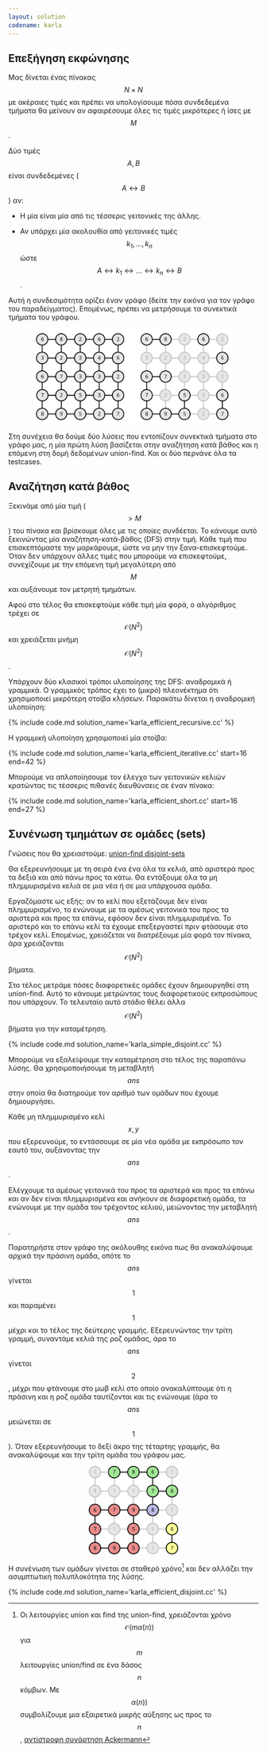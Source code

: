 ```yaml
---
layout: solution
codename: karla
---
```


## Επεξήγηση εκφώνησης

Μας δίνεται ένας πίνακας $$N\times N$$ με ακέραιες τιμές και πρέπει να υπολογίσουμε πόσα συνδεδεμένα τμήματα θα μείνουν αν αφαιρέσουμε όλες τις τιμές μικρότερες ή ίσες με $$M$$.


Δύο τιμές $$A, B$$ είναι συνδεδεμένες ($$A\leftrightarrow B$$) αν:

 * H μία είναι μία από τις τέσσερις γειτονικές της άλλης.

 * Αν υπάρχει μία ακολουθία από γειτονικές τιμές $$k_1, \ldots, k_n$$ ώστε $$Α \leftrightarrow k_1 \leftrightarrow \ldots \leftrightarrow k_n \leftrightarrow B$$.

 
Αυτή η συνδεσιμότητα ορίζει έναν γράφο (δείτε την εικόνα για τον γράφο του παραδείγματος). 
Επομένως, πρέπει να μετρήσουμε τα συνεκτικά τμήματα του γράφου. 

<center>
<img alt="Γράφος παραδείγματος" src="/assets/25-pdp-b-karla-graph-example.svg" width="400px">
</center>

Στη συνέχεια θα δούμε δύο λύσεις που εντοπίζουν συνεκτικά τμήματα στο γράφο μας, η μία πρώτη λύση βασίζεται στην αναζήτηση κατά βάθος και η επόμενη στη δομή δεδομένων union-find. Και οι δύο περνάνε όλα τα testcases.


## Αναζήτηση κατά βάθος

Ξεκινάμε από μία τιμή ($$> M$$) του πίνακα και βρίσκουμε όλες με τις οποίες συνδέεται. Το κάνουμε αυτό ξεκινώντας μία αναζήτηση-κατά-βάθος (DFS) στην τιμή. Κάθε τιμή που επισκεπτόμαστε την μαρκάρουμε, ώστε να μην την ξανα-επισκεφτούμε. Όταν δεν υπάρχουν άλλες τιμές που μπορούμε να επισκεφτούμε, συνεχίζουμε με την επόμενη τιμή μεγαλύτερη από $$M$$ και αυξάνουμε τον μετρητή τμημάτων.


Αφού στο τέλος θα επισκεφτούμε κάθε τιμή μία φορά, ο αλγόριθμος τρέχει σε $$\mathcal{O}(N^2)$$ και χρειάζεται μνήμη $$\mathcal{O}(N^2)$$.


Υπάρχουν δύο κλασικοί τρόποι υλοποίησης της DFS: αναδρομικά ή γραμμικά. Ο γραμμικός τρόπος έχει το (μικρό) πλεονέκτημα ότι χρησιμοποιεί μικρότερη στοίβα κλήσεων. Παρακάτω δίνεται η αναδρομική υλοποίηση:

{% include code.md solution_name='karla_efficient_recursive.cc' %}

Η γραμμική υλοποίηση χρησιμοποιεί μία στοίβα:

{% include code.md solution_name='karla_efficient_iterative.cc' start=16 end=42 %}

Μπορούμε να απλοποίησουμε τον έλεγχο των γειτονικών κελιών κρατώντας τις τέσσερις πιθανές διευθύνσεις σε έναν πίνακα:

{% include code.md solution_name='karla_efficient_short.cc' start=16 end=27 %}


## Συνένωση τμημάτων σε ομάδες (sets)

Γνώσεις που θα χρειαστούμε: [union-find disjoint-sets](https://kallinikos.github.io/Union-Find-Disjoint-Sets)


Θα εξερευνήσουμε με τη σειρά ένα ένα όλα τα κελιά, από αριστερά προς τα δεξιά και από πάνω προς τα κάτω. Θα εντάξουμε όλα τα μη πλημμυρισμένα κελιά σε μια νέα ή σε μια υπάρχουσα ομάδα.

Εργαζόμαστε ως εξής: αν το κελί που εξετάζουμε δεν είναι πλημμυρισμένο, το ενώνουμε με τα αμέσως γειτονικά του προς τα αριστερά και προς τα επάνω, εφόσον δεν είναι πλημμυρισμένα. Το αριστερό και το επάνω κελί τα έχουμε επεξεργαστεί πριν φτάσουμε στο τρέχον κελί. Επομένως, χρειάζεται να διατρέξουμε μία φορά τον πίνακα, άρα χρειάζονται $$\mathcal{O}(N^2)$$ βήματα.

Στο τέλος μετράμε πόσες διαφορετικές ομάδες έχουν δημιουργηθεί στη union-find. Αυτό το κάνουμε μετρώντας τους διαφορετικούς εκπροσώπους που υπάρχουν. Το τελευταίο αυτό στάδιο θέλει άλλα $$\mathcal{O}(N^2)$$ βήματα για την καταμέτρηση.

{% include code.md solution_name='karla_simple_disjoint.cc' %}

Μπορούμε να εξαλείψουμε την καταμέτρηση στο τέλος της παραπάνω λύσης. Θα χρησιμοποιήσουμε τη μεταβλητή $$\mathit{ans}$$ στην οποία θα διατηρούμε τον αριθμό των ομάδων που έχουμε δημιουργήσει.

Κάθε μη πλημμυρισμένο κελί $$x,y$$ που εξερευνούμε, το εντάσσουμε σε μία νέα ομάδα με εκπρόσωπο τον εαυτό του, αυξάνοντας την $$\mathit{ans}$$. 

Ελέγχουμε τα αμέσως γειτονικά του προς τα αριστερά και προς τα επάνω και αν δεν είναι πλημμυρισμένα και ανήκουν σε διαφορετική ομάδα, τα ενώνουμε με την ομάδα του τρέχοντος κελιού, μειώνοντας την μεταβλητή $$\mathit{ans}$$. 

Παρατηρήστε στον γράφο της ακόλουθης εικόνα πως θα ανακαλύψουμε αρχικά την πράσινη ομάδα, οπότε το $$\mathit{ans}$$ γίνεται $$1$$ και παραμένει $$1$$ μέχρι και το τέλος της δεύτερης γραμμής. Εξερευνώντας την τρίτη γραμμή, συναντάμε κελιά της ροζ ομάδας, άρα το $$\mathit{ans}$$ γίνεται $$2$$, μέχρι που φτάνουμε στο μωβ κελί στο οποίο ανακαλύπτουμε ότι η πράσινη και η ροζ ομάδα ταυτίζονται και τις ενώνουμε (άρα το $$\mathit{ans}$$ μειώνεται σε $$1$$). Όταν εξερευνήσουμε το δεξί άκρο της τέταρτης γραμμής, θα ανακαλύψουμε και την τρίτη ομάδα του γράφου μας.

<center>
<img alt="Γράφος παραδείγματος" src="/assets/25-pdp-b-karla-graph-disjoint1.svg" width="180px">
</center>

Η συνένωση των ομάδων γίνεται σε σταθερό χρόνο[^1] και δεν αλλάζει την ασυμπτωτική πολυπλοκότητα της λύσης.

{% include code.md solution_name='karla_efficient_disjoint.cc' %}


[^1]: Οι λειτουργίες union και find της union-find, χρειάζονται χρόνο $$\mathcal{O}(m\dot \alpha(n))$$ για $$\mathit{m}$$ λειτουργίες union/find σε ένα δάσος $$\mathit{n}$$ κόμβων. Με $$\alpha(n))$$ συμβολίζουμε μια εξαιρετικά μικρής αύξησης ως προς το $$\mathit{n}$$, [αντίστροφη συνάρτηση Ackermann](https://en.wikipedia.org/wiki/Ackermann_function#Inverse)
